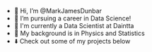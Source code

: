 - 👋 Hi, I’m @MarkJamesDunbar
- 👀 I’m pursuing a career in Data Science!
- 🧪 I'm currently a Data Scientist at Daintta
- 🌱 My background is in Physics and Statistics
- ⬇️ Check out some of my projects below

<!---
MarkJamesDunbar/MarkJamesDunbar is a ✨ special ✨ repository because its `README.md` (this file) appears on your GitHub profile.
You can click the Preview link to take a look at your changes.
--->
